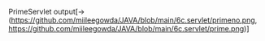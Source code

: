 PrimeServlet  output[->(https://github.com/miileegowda/JAVA/blob/main/6c.servlet/primeno.png, https://github.com/miileegowda/JAVA/blob/main/6c.servlet/prime.png)]
